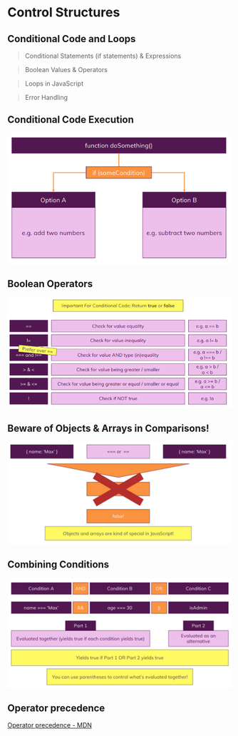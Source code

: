# Control Structures

## Conditional Code and Loops

> Conditional Statements (if statements) & Expressions

> Boolean Values & Operators

> Loops in JavaScript

> Error Handling

## Conditional Code Execution

![conditional-code-execution-diagram.png](./assets/conditional-code/conditional-code-execution-diagram.png)

## Boolean Operators

![boolean-operators-diagram.png](./assets/conditional-code/boolean-operators-diagram.png)

## Beware of Objects & Arrays in Comparisons!
![object-arrays-comparison-diagram.png](assets/conditional-code/object-arrays-comparison-diagram.png)

## Combining Conditions

![combining-conditions-diagram.png](assets/conditional-code/combining-conditions-diagram.png)

## Operator precedence

[Operator precedence - MDN](https://developer.mozilla.org/en-US/docs/Web/JavaScript/Reference/Operators/Operator_precedence)